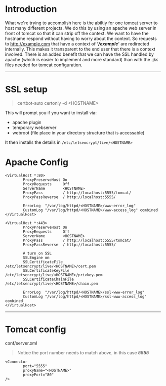 
# Introduction

What we're trying to accomplish here is the abiltiy for one tomcat server to host 
many different projects.  We do this by using an apache web server in front of tomcat
so that it can strip off the context. We want to have the hostname respond
without having to worry about the context.  So requests to http://example.com that
have a context of ***'/example'*** are redirected internally.  This makes it transparent
to the end user that there is a context involved.  There is an added benefit that we can 
have the SSL handled by apache (which is easier to implement and more standard) than with
the .jks files needed for tomcat configuration.

---

# SSL setup
>certbot-auto certonly -d &lt;HOSTNAME&gt;

This will prompt you if you want to install via:
 * apache plugin
 * temporary webserver
 * webroot (file place in your directory structure that is accessable)

It then installs the details in `/etc/letsencrypt/live/<HOSTNAME>`

# Apache Config
```
<VirtualHost *:80>
        ProxyPreserveHost On
        ProxyRequests     Off
        ServerName        <HOSTNAME>
        ProxyPass         / http://localhost:5555/tomcat/
        ProxyPassReverse  / http://localhost:5555/

        ErrorLog  "/var/log/httpd/<HOSTNAME>/www-error_log"
        CustomLog "/var/log/httpd/<HOSTNAME>/www-access_log" combined
</VirtualHost>

<VirtualHost *:443>
        ProxyPreserveHost On
        ProxyRequests     Off
        ServerName        <HOSTNAME>
        ProxyPass         / http://localhost:5555/tomcat/
        ProxyPassReverse  / http://localhost:5555/

        # turn on SSL
        SSLEngine on
        SSLCertificateFile      /etc/letsencrypt/live/<HOSTNAME>/cert.pem
        SSLCertificateKeyFile   /etc/letsencrypt/live/<HOSTNAME>/privkey.pem
        SSLCertificateChainFile /etc/letsencrypt/live/<HOSTNAME>/chain.pem

        ErrorLog  "/var/log/httpd/<HOSTNAME>/ssl-www-error_log"
        CustomLog "/var/log/httpd/<HOSTNAME>/ssl-www-access_log" combined
</VirtualHost>
```

---

# Tomcat config
conf/server.xml
>Notice the port number needs to match above, in this case ***5555***
```
<Connector
        port="5555"
        proxyName="<HOSTNAME>"
        proxyPort="80"
/>
```